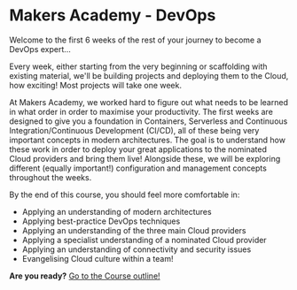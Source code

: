 # Makers Academy - DevOps

Welcome to the first 6 weeks of the rest of your journey to become a DevOps expert...

Every week, either starting from the very beginning or scaffolding with existing material, we'll be building projects and deploying them to the Cloud, how exciting! Most projects will take one week.

At Makers Academy, we worked hard to figure out what needs to be learned in what order in order to maximise your productivity. The first weeks are designed to give you a foundation in Containers, Serverless and Continuous Integration/Continuous Development (CI/CD), all of these being very important concepts in modern architectures. The goal is to understand how these work in order to deploy your great applications to the nominated Cloud providers and bring them live! Alongside these, we will be exploring different (equally important!) configuration and management concepts throughout the weeks.

By the end of this course, you should feel more comfortable in:
- Applying an understanding of modern architectures
- Applying best-practice DevOps techniques
- Applying an understanding of the three main Cloud providers
- Applying a specialist understanding of a nominated Cloud provider
- Applying an understanding of connectivity and security issues
- Evangelising Cloud culture within a team!

**Are you ready?** [Go to the Course outline!](https://github.com/makersacademy/devops-course/blob/main/course_outline.md)
